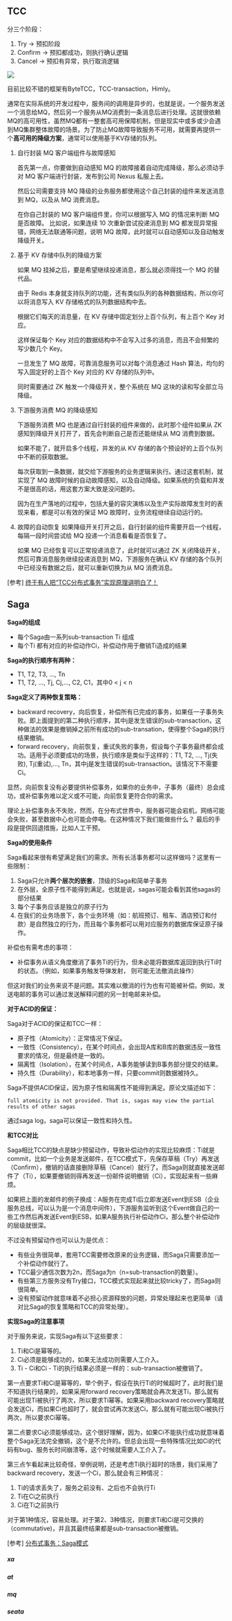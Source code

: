 ## TCC

分三个阶段：

1. Try -> 预扣阶段
2. Confirm -> 预扣都成功，则执行确认逻辑
3. Cancel -> 预扣有异常，执行取消逻辑

![](https://i.loli.net/2019/11/12/mVyx19XUJMHLg5i.jpg)

目前比较不错的框架有ByteTCC，TCC-transaction，Himly。



通常在实际系统的开发过程中，服务间的调用是异步的，也就是说，一个服务发送一个消息给MQ，然后另一个服务从MQ消费到一条消息后进行处理。这就很依赖MQ的高可用性，虽然MQ都有一整套高可用保障机制，但是现实中或多或少会遇到MQ集群整体故障的场景。为了防止MQ故障导致服务不可用，就需要再提供一个**高可用的降级方案**，通常可以使用基于KV存储的队列。

1. 自行封装 MQ 客户端组件与故障感知

   首先第一点，你要做到自动感知 MQ 的故障接着自动完成降级，那么必须动手对 MQ 客户端进行封装，发布到公司 Nexus 私服上去。

   然后公司需要支持 MQ 降级的业务服务都使用这个自己封装的组件来发送消息到 MQ，以及从 MQ 消费消息。

   在你自己封装的 MQ 客户端组件里，你可以根据写入 MQ 的情况来判断 MQ 是否故障。
   比如说，如果连续 10 次重新尝试投递消息到 MQ 都发现异常报错，网络无法联通等问题，说明 MQ 故障，此时就可以自动感知以及自动触发降级开关。

2. 基于 KV 存储中队列的降级方案

   如果 MQ 挂掉之后，要是希望继续投递消息，那么就必须得找一个 MQ 的替代品。

   由于 Redis 本身就支持队列的功能，还有类似队列的各种数据结构，所以你可以将消息写入 KV 存储格式的队列数据结构中去。

   根据它们每天的消息量，在 KV 存储中固定划分上百个队列，有上百个 Key 对应。

   这样保证每个 Key 对应的数据结构中不会写入过多的消息，而且不会频繁的写少数几个 Key。

   一旦发生了 MQ 故障，可靠消息服务可以对每个消息通过 Hash 算法，均匀的写入固定好的上百个 Key 对应的 KV 存储的队列中。

   同时需要通过 ZK 触发一个降级开关，整个系统在 MQ 这块的读和写全部立马降级。

3. 下游服务消费 MQ 的降级感知

   下游服务消费 MQ 也是通过自行封装的组件来做的，此时那个组件如果从 ZK 感知到降级开关打开了，首先会判断自己是否还能继续从 MQ 消费到数据。

   如果不能了，就开启多个线程，并发的从 KV 存储的各个预设好的上百个队列中不断的获取数据。

   每次获取到一条数据，就交给下游服务的业务逻辑来执行。通过这套机制，就实现了 MQ 故障时候的自动故障感知，以及自动降级。如果系统的负载和并发不是很高的话，用这套方案大致是没问题的。

   因为在生产落地的过程中，包括大量的容灾演练以及生产实际故障发生时的表现来看，都是可以有效的保证 MQ 故障时，业务流程继续自动运行的。

4. 故障的自动恢复
   如果降级开关打开之后，自行封装的组件需要开启一个线程，每隔一段时间尝试给 MQ 投递一个消息看看是否恢复了。

   如果 MQ 已经恢复可以正常投递消息了，此时就可以通过 ZK 关闭降级开关，然后可靠消息服务继续投递消息到 MQ，下游服务在确认 KV 存储的各个队列中已经没有数据之后，就可以重新切换为从 MQ 消费消息。



[参考] [终于有人把“TCC分布式事务”实现原理讲明白了！](https://www.cnblogs.com/jajian/p/10014145.html)



## Saga

**Saga的组成**

- 每个Saga由一系列sub-transaction Ti 组成
- 每个Ti 都有对应的补偿动作Ci，补偿动作用于撤销Ti造成的结果

**Saga的执行顺序有两种：**

- T1, T2, T3, ..., Tn
- T1, T2, ..., Tj, Cj,..., C2, C1，其中0 < j < n

**Saga定义了两种恢复策略：**

- backward recovery，向后恢复，补偿所有已完成的事务，如果任一子事务失败。即上面提到的第二种执行顺序，其中j是发生错误的sub-transaction，这种做法的效果是撤销掉之前所有成功的sub-transation，使得整个Saga的执行结果撤销。
- forward recovery，向前恢复，重试失败的事务，假设每个子事务最终都会成功。适用于必须要成功的场景，执行顺序是类似于这样的：T1, T2, ..., Tj(失败), Tj(重试),..., Tn，其中j是发生错误的sub-transaction。该情况下不需要Ci。

显然，向前恢复没有必要提供补偿事务，如果你的业务中，子事务（最终）总会成功，或补偿事务难以定义或不可能，向前恢复更符合你的需求。

理论上补偿事务永不失败，然而，在分布式世界中，服务器可能会宕机，网络可能会失败，甚至数据中心也可能会停电。在这种情况下我们能做些什么？ 最后的手段是提供回退措施，比如人工干预。

**Saga的使用条件**

Saga看起来很有希望满足我们的需求。所有长活事务都可以这样做吗？这里有一些限制：

1. Saga只允许**两个层次的嵌套**，顶级的Saga和简单子事务
2. 在外层，全原子性不能得到满足。也就是说，sagas可能会看到其他sagas的部分结果
3. 每个子事务应该是独立的原子行为
4. 在我们的业务场景下，各个业务环境（如：航班预订、租车、酒店预订和付款）是自然独立的行为，而且每个事务都可以用对应服务的数据库保证原子操作。

补偿也有需考虑的事项：

- 补偿事务从语义角度撤消了事务Ti的行为，但未必能将数据库返回到执行Ti时的状态。（例如，如果事务触发导弹发射， 则可能无法撤消此操作）

但这对我们的业务来说不是问题。其实难以撤消的行为也有可能被补偿。例如，发送电邮的事务可以通过发送解释问题的另一封电邮来补偿。

**对于ACID的保证：**

Saga对于ACID的保证和TCC一样：

- 原子性（Atomicity）：正常情况下保证。
- 一致性（Consistency），在某个时间点，会出现A库和B库的数据违反一致性要求的情况，但是最终是一致的。
- 隔离性（Isolation），在某个时间点，A事务能够读到B事务部分提交的结果。
- 持久性（Durability），和本地事务一样，只要commit则数据被持久。

Saga不提供ACID保证，因为原子性和隔离性不能得到满足。原论文描述如下：

```
full atomicity is not provided. That is, sagas may view the partial results of other sagas
```

通过saga log，saga可以保证一致性和持久性。

**和TCC对比**

Saga相比TCC的缺点是缺少预留动作，导致补偿动作的实现比较麻烦：Ti就是commit，比如一个业务是发送邮件，在TCC模式下，先保存草稿（Try）再发送（Confirm），撤销的话直接删除草稿（Cancel）就行了。而Saga则就直接发送邮件了（Ti），如果要撤销则得再发送一份邮件说明撤销（Ci），实现起来有一些麻烦。

如果把上面的发邮件的例子换成：A服务在完成Ti后立即发送Event到ESB（企业服务总线，可以认为是一个消息中间件），下游服务监听到这个Event做自己的一些工作然后再发送Event到ESB，如果A服务执行补偿动作Ci，那么整个补偿动作的层级就很深。

不过没有预留动作也可以认为是优点：

- 有些业务很简单，套用TCC需要修改原来的业务逻辑，而Saga只需要添加一个补偿动作就行了。
- TCC最少通信次数为2n，而Saga为n（n=sub-transaction的数量）。
- 有些第三方服务没有Try接口，TCC模式实现起来就比较tricky了，而Saga则很简单。
- 没有预留动作就意味着不必担心资源释放的问题，异常处理起来也更简单（请对比Saga的恢复策略和TCC的异常处理）。

**实现Saga的注意事项**

对于服务来说，实现Saga有以下这些要求：

1. Ti和Ci是幂等的。
2. Ci必须是能够成功的，如果无法成功则需要人工介入。
3. Ti - Ci和Ci - Ti的执行结果必须是一样的：sub-transaction被撤销了。

第一点要求Ti和Ci是幂等的，举个例子，假设在执行Ti的时候超时了，此时我们是不知道执行结果的，如果采用forward recovery策略就会再次发送Ti，那么就有可能出现Ti被执行了两次，所以要求Ti幂等。如果采用backward recovery策略就会发送Ci，而如果Ci也超时了，就会尝试再次发送Ci，那么就有可能出现Ci被执行两次，所以要求Ci幂等。

第二点要求Ci必须能够成功，这个很好理解，因为，如果Ci不能执行成功就意味着整个Saga无法完全撤销，这个是不允许的。但总会出现一些特殊情况比如Ci的代码有bug、服务长时间崩溃等，这个时候就需要人工介入了。

第三点乍看起来比较奇怪，举例说明，还是考虑Ti执行超时的场景，我们采用了backward recovery，发送一个Ci，那么就会有三种情况：

1. Ti的请求丢失了，服务之前没有、之后也不会执行Ti
2. Ti在Ci之前执行
3. Ci在Ti之前执行

对于第1种情况，容易处理。对于第2、3种情况，则要求Ti和Ci是可交换的（commutative)，并且其最终结果都是sub-transaction被撤销。



[参考] [分布式事务：Saga模式](https://www.jianshu.com/p/e4b662407c66?from=timeline&isappinstalled=0)



##### xa



##### at



##### mq



##### seata
